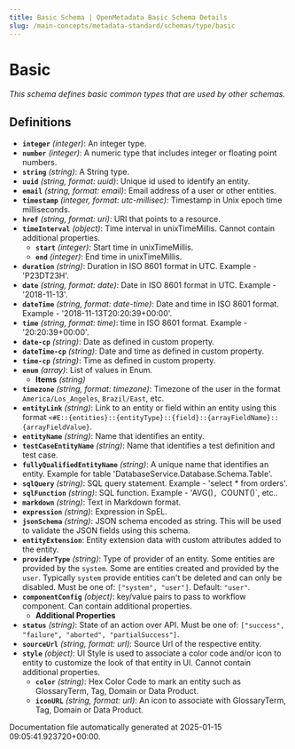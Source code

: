 ```yaml
---
title: Basic Schema | OpenMetadata Basic Schema Details
slug: /main-concepts/metadata-standard/schemas/type/basic
---
```


# Basic

*This schema defines basic common types that are used by other schemas.*

## Definitions

- **`integer`** *(integer)*: An integer type.
- **`number`** *(integer)*: A numeric type that includes integer or floating point numbers.
- **`string`** *(string)*: A String type.
- **`uuid`** *(string, format: uuid)*: Unique id used to identify an entity.
- **`email`** *(string, format: email)*: Email address of a user or other entities.
- **`timestamp`** *(integer, format: utc-millisec)*: Timestamp in Unix epoch time milliseconds.
- **`href`** *(string, format: uri)*: URI that points to a resource.
- **`timeInterval`** *(object)*: Time interval in unixTimeMillis. Cannot contain additional properties.
  - **`start`** *(integer)*: Start time in unixTimeMillis.
  - **`end`** *(integer)*: End time in unixTimeMillis.
- **`duration`** *(string)*: Duration in ISO 8601 format in UTC. Example - 'P23DT23H'.
- **`date`** *(string, format: date)*: Date in ISO 8601 format in UTC. Example - '2018-11-13'.
- **`dateTime`** *(string, format: date-time)*: Date and time in ISO 8601 format. Example - '2018-11-13T20:20:39+00:00'.
- **`time`** *(string, format: time)*: time in ISO 8601 format. Example - '20:20:39+00:00'.
- **`date-cp`** *(string)*: Date as defined in custom property.
- **`dateTime-cp`** *(string)*: Date and time as defined in custom property.
- **`time-cp`** *(string)*: Time as defined in custom property.
- **`enum`** *(array)*: List of values in Enum.
  - **Items** *(string)*
- **`timezone`** *(string, format: timezone)*: Timezone of the user in the format `America/Los_Angeles`, `Brazil/East`, etc.
- **`entityLink`** *(string)*: Link to an entity or field within an entity using this format `<#E::{entities}::{entityType}::{field}::{arrayFieldName}::{arrayFieldValue}`.
- **`entityName`** *(string)*: Name that identifies an entity.
- **`testCaseEntityName`** *(string)*: Name that identifies a test definition and test case.
- **`fullyQualifiedEntityName`** *(string)*: A unique name that identifies an entity. Example for table 'DatabaseService.Database.Schema.Table'.
- **`sqlQuery`** *(string)*: SQL query statement. Example - 'select * from orders'.
- **`sqlFunction`** *(string)*: SQL function. Example - 'AVG()`, `COUNT()`, etc..
- **`markdown`** *(string)*: Text in Markdown format.
- **`expression`** *(string)*: Expression in SpEL.
- **`jsonSchema`** *(string)*: JSON schema encoded as string. This will be used to validate the JSON fields using this schema.
- **`entityExtension`**: Entity extension data with custom attributes added to the entity.
- **`providerType`** *(string)*: Type of provider of an entity. Some entities are provided by the `system`. Some are entities created and provided by the `user`. Typically `system` provide entities can't be deleted and can only be disabled. Must be one of: `["system", "user"]`. Default: `"user"`.
- **`componentConfig`** *(object)*: key/value pairs to pass to workflow component. Can contain additional properties.
  - **Additional Properties**
- **`status`** *(string)*: State of an action over API. Must be one of: `["success", "failure", "aborted", "partialSuccess"]`.
- **`sourceUrl`** *(string, format: url)*: Source Url of the respective entity.
- **`style`** *(object)*: UI Style is used to associate a color code and/or icon to entity to customize the look of that entity in UI. Cannot contain additional properties.
  - **`color`** *(string)*: Hex Color Code to mark an entity such as GlossaryTerm, Tag, Domain or Data Product.
  - **`iconURL`** *(string, format: url)*: An icon to associate with GlossaryTerm, Tag, Domain or Data Product.


Documentation file automatically generated at 2025-01-15 09:05:41.923720+00:00.
